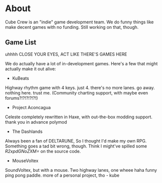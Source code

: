 # About

Cube Crew is an "indie" game development team. We do funny things like make decent games with no funding. Still working on that, though.

## Game List
uhhhh CLOSE YOUR EYES, ACT LIKE THERE'S GAMES HERE

We do actually have a lot of in-development games. Here's a few that might actually make it out alive:

- KuBeats

Highway rhythm game with 4 keys. just 4. there's no more lanes. go away. nothing here. trust me. 
(Community charting support, with maybe even forums?!?!?!?!?!)

- Project Aconcagua

Celeste completely rewritten in Haxe, with out-the-box modding support. thank you in advance polymod

- The Dashlands

Always been a fan of DELTARUNE, So I thought I'd make my own RPG. Something goes a tad bit wrong, though. Think I might've spilled some _R2xpdGNoZXM=_ on the source code.

- MouseVoltex

SoundVoltex, but with a mouse. Two highway lanes, one wheee haha funny ping pong paddle. more of a personal project, tho - kube
